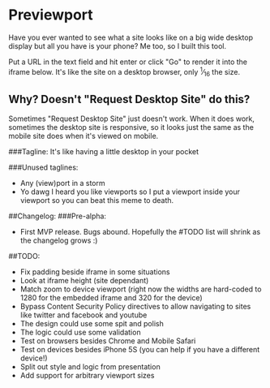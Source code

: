 # Previewport
Have you ever wanted to see what a site looks like on a big wide desktop display but all you have is your phone? Me too, so I built this tool.

Put a URL in the text field and hit enter or click "Go" to render it into the iframe below. It's like the site on a desktop browser, only <sup>1</sup>&frasl;<sub>16</sub> the size.

## Why? Doesn't "Request Desktop Site" do this?
Sometimes "Request Desktop Site" just doesn't work. When it does work, sometimes the desktop site is responsive, so it looks just the same as the mobile site does when it's viewed on mobile.

###Tagline:
It's like having a little desktop in your pocket

###Unused taglines:
 * Any (view)port in a storm
 * Yo dawg I heard you like viewports so I put a viewport inside your viewport so you can beat this meme to death.
 
##Changelog:
###Pre-alpha:
 * First MVP release. Bugs abound. Hopefully the #TODO list will shrink as the changelog grows :)
 
##TODO:
 * Fix padding beside iframe in some situations
 * Look at iframe height (site dependant)
 * Match zoom to device viewport (right now the widths are hard-coded to 1280 for the embedded iframe and 320 for the device)
 * Bypass Content Security Policy directives to allow navigating to sites like twitter and facebook and youtube
 * The design could use some spit and polish
 * The logic could use some validation
 * Test on browsers besides Chrome and Mobile Safari
 * Test on devices besides iPhone 5S (you can help if you have a different device!)
 * Split out style and logic from presentation
 * Add support for arbitrary viewport sizes
